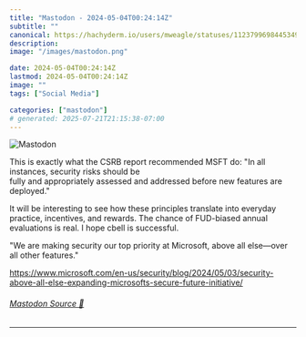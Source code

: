 ```yaml
---
title: "Mastodon - 2024-05-04T00:24:14Z"
subtitle: ""
canonical: https://hachyderm.io/users/mweagle/statuses/112379969844534913
description:
image: "/images/mastodon.png"

date: 2024-05-04T00:24:14Z
lastmod: 2024-05-04T00:24:14Z
image: ""
tags: ["Social Media"]

categories: ["mastodon"]
# generated: 2025-07-21T21:15:38-07:00
---
```

![Mastodon](/images/mastodon.png)

<p>This is exactly what the CSRB report recommended MSFT do: &quot;In all instances, security risks should be<br />fully and appropriately assessed and addressed before new features are deployed.&quot;</p><p>It will be interesting to see how these principles translate into everyday practice, incentives, and rewards. The chance of FUD-biased annual evaluations is real. I hope cbell is successful.</p><p>&quot;We are making security our top priority at Microsoft, above all else—over all other features.&quot;</p><p><a href="https://www.microsoft.com/en-us/security/blog/2024/05/03/security-above-all-else-expanding-microsofts-secure-future-initiative/" target="_blank" rel="nofollow noopener noreferrer" translate="no"><span class="invisible">https://www.</span><span class="ellipsis">microsoft.com/en-us/security/b</span><span class="invisible">log/2024/05/03/security-above-all-else-expanding-microsofts-secure-future-initiative/</span></a></p>


###### [Mastodon Source 🐘](https://hachyderm.io/@mweagle/112379969844534913)

___
